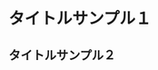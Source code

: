 <!DOCTYPE html>
<html>
    <head>
        <title>サンプル</title>
    </head>
    <body>
        <h1>タイトルサンプル１</h1>
        <h2>タイトルサンプル２</h2>
    </body>
</html>
